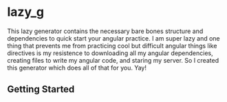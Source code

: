 # lazy_g

This lazy generator contains the necessary bare bones structure and dependencies to quick start your angular practice.  I am super lazy and one thing that prevents me from practicing cool but difficult angular things like directives is my resistence to downloading all my angular dependencies, creating files to write my angular code, and staring my server.  So I created this generator which does all of that for you.  Yay!

## Getting Started
